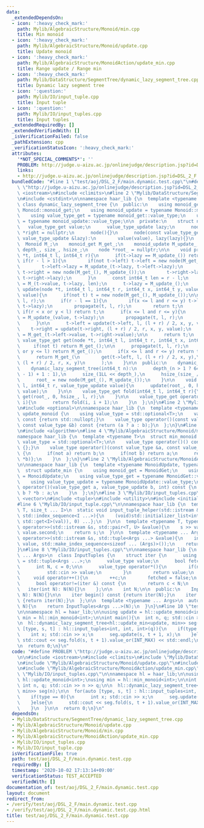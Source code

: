 ```yaml
---
data:
  _extendedDependsOn:
  - icon: ':heavy_check_mark:'
    path: Mylib/AlgebraicStructure/Monoid/min.cpp
    title: Min monoid
  - icon: ':heavy_check_mark:'
    path: Mylib/AlgebraicStructure/Monoid/update.cpp
    title: Update monoid
  - icon: ':heavy_check_mark:'
    path: Mylib/AlgebraicStructure/MonoidAction/update_min.cpp
    title: Range update / Range min
  - icon: ':heavy_check_mark:'
    path: Mylib/DataStructure/SegmentTree/dynamic_lazy_segment_tree.cpp
    title: Dynamic lazy segment tree
  - icon: ':question:'
    path: Mylib/IO/input_tuple.cpp
    title: Input tuple
  - icon: ':question:'
    path: Mylib/IO/input_tuples.cpp
    title: Input tuples
  _extendedRequiredBy: []
  _extendedVerifiedWith: []
  _isVerificationFailed: false
  _pathExtension: cpp
  _verificationStatusIcon: ':heavy_check_mark:'
  attributes:
    '*NOT_SPECIAL_COMMENTS*': ''
    PROBLEM: http://judge.u-aizu.ac.jp/onlinejudge/description.jsp?id=DSL_2_F
    links:
    - http://judge.u-aizu.ac.jp/onlinejudge/description.jsp?id=DSL_2_F
  bundledCode: "#line 1 \"test/aoj/DSL_2_F/main.dynamic.test.cpp\"\n#define PROBLEM\
    \ \"http://judge.u-aizu.ac.jp/onlinejudge/description.jsp?id=DSL_2_F\"\n\n#include\
    \ <iostream>\n#include <climits>\n#line 2 \"Mylib/DataStructure/SegmentTree/dynamic_lazy_segment_tree.cpp\"\
    \n#include <cstdint>\n\nnamespace haar_lib {\n  template <typename Monoid>\n \
    \ class dynamic_lazy_segment_tree {\n  public:\n    using monoid_get = typename\
    \ Monoid::monoid_get;\n    using monoid_update = typename Monoid::monoid_update;\n\
    \    using value_type_get = typename monoid_get::value_type;\n    using value_type_update\
    \ = typename monoid_update::value_type;\n\n  private:\n    struct node {\n   \
    \   value_type_get value;\n      value_type_update lazy;\n      node *left = nullptr,\
    \ *right = nullptr;\n      node(){}\n      node(const value_type_get &value, const\
    \ value_type_update &lazy):\n        value(value), lazy(lazy){}\n    };\n\n  \
    \  Monoid M_;\n    monoid_get M_get_;\n    monoid_update M_update_;\n\n    int64_t\
    \ depth_, size_, hsize_;\n    node *root_ = nullptr;\n\n    void propagate(node\
    \ *t, int64_t l, int64_t r){\n      if(t->lazy == M_update_()) return;\n     \
    \ if(r - l > 1){\n        if(not t->left) t->left = new node(M_get_(), M_update_());\n\
    \        t->left->lazy = M_update_(t->lazy, t->left->lazy);\n        if(not t->right)\
    \ t->right = new node(M_get_(), M_update_());\n        t->right->lazy = M_update_(t->lazy,\
    \ t->right->lazy);\n      }\n      const int64_t len = r - l;\n      t->value\
    \ = M_(t->value, t->lazy, len);\n      t->lazy = M_update_();\n    }\n\n    node*\
    \ update(node *t, int64_t l, int64_t r, int64_t x, int64_t y, value_type_update\
    \ value){\n      if(not t) t = new node(M_get_(), M_update_());\n\n      propagate(t,\
    \ l, r);\n      if(r - l == 1){\n        if(x <= l and r <= y) t->lazy = M_update_(value,\
    \ t->lazy);\n        propagate(t, l, r);\n        return t;\n      }\n\n     \
    \ if(r < x or y < l) return t;\n      if(x <= l and r <= y){\n        t->lazy\
    \ = M_update_(value, t->lazy);\n        propagate(t, l, r);\n        return t;\n\
    \      }\n\n      t->left = update(t->left, l, (l + r) / 2, x, y, value);\n  \
    \    t->right = update(t->right, (l + r) / 2, r, x, y, value);\n      t->value\
    \ = M_get_(t->left->value, t->right->value);\n\n      return t;\n    }\n\n   \
    \ value_type_get get(node *t, int64_t l, int64_t r, int64_t x, int64_t y){\n \
    \     if(not t) return M_get_();\n\n      propagate(t, l, r);\n      if(r <= x\
    \ or y <= l) return M_get_();\n      if(x <= l and r <= y) return t->value;\n\n\
    \      return M_get_(\n        get(t->left, l, (l + r) / 2, x, y),\n        get(t->right,\
    \ (l + r) / 2, r, x, y)\n      );\n    }\n\n  public:\n    dynamic_lazy_segment_tree(){}\n\
    \    dynamic_lazy_segment_tree(int64_t n):\n      depth_(n > 1 ? 64 - __builtin_clzll(n\
    \ - 1) + 1 : 1),\n      size_(1LL << depth_),\n      hsize_(size_ / 2)\n    {\n\
    \      root_ = new node(M_get_(), M_update_());\n    }\n\n    void update(int64_t\
    \ l, int64_t r, value_type_update value){\n      update(root_, 0, hsize_, l, r,\
    \ value);\n    }\n\n    value_type_get fold(int64_t l, int64_t r){\n      return\
    \ get(root_, 0, hsize_, l, r);\n    }\n\n    value_type_get operator[](int64_t\
    \ i){\n      return fold(i, i + 1);\n    }\n  };\n}\n#line 2 \"Mylib/AlgebraicStructure/Monoid/update.cpp\"\
    \n#include <optional>\n\nnamespace haar_lib {\n  template <typename T>\n  struct\
    \ update_monoid {\n    using value_type = std::optional<T>;\n    value_type operator()()\
    \ const {return std::nullopt;}\n    value_type operator()(const value_type &a,\
    \ const value_type &b) const {return (a ? a : b);}\n  };\n}\n#line 2 \"Mylib/AlgebraicStructure/Monoid/min.cpp\"\
    \n#include <algorithm>\n#line 4 \"Mylib/AlgebraicStructure/Monoid/min.cpp\"\n\n\
    namespace haar_lib {\n  template <typename T>\n  struct min_monoid {\n    using\
    \ value_type = std::optional<T>;\n\n    value_type operator()() const {return\
    \ {};}\n    value_type operator()(const value_type &a, const value_type &b) const\
    \ {\n      if(not a) return b;\n      if(not b) return a;\n      return {std::min(*a,\
    \ *b)};\n    }\n  };\n}\n#line 2 \"Mylib/AlgebraicStructure/MonoidAction/update_min.cpp\"\
    \n\nnamespace haar_lib {\n  template <typename MonoidUpdate, typename MonoidGet>\n\
    \  struct update_min {\n    using monoid_get = MonoidGet;\n    using monoid_update\
    \ = MonoidUpdate;\n    using value_type_get = typename MonoidGet::value_type;\n\
    \    using value_type_update = typename MonoidUpdate::value_type;\n\n    value_type_get\
    \ operator()(value_type_get a, value_type_update b, int) const {\n      return\
    \ b ? *b : a;\n    }\n  };\n}\n#line 3 \"Mylib/IO/input_tuples.cpp\"\n#include\
    \ <vector>\n#include <tuple>\n#include <utility>\n#include <initializer_list>\n\
    #line 6 \"Mylib/IO/input_tuple.cpp\"\n\nnamespace haar_lib {\n  template <typename\
    \ T, size_t ... I>\n  static void input_tuple_helper(std::istream &s, T &val,\
    \ std::index_sequence<I ...>){\n    (void)std::initializer_list<int>{(void(s >>\
    \ std::get<I>(val)), 0) ...};\n  }\n\n  template <typename T, typename U>\n  std::istream&\
    \ operator>>(std::istream &s, std::pair<T, U> &value){\n    s >> value.first >>\
    \ value.second;\n    return s;\n  }\n\n  template <typename ... Args>\n  std::istream&\
    \ operator>>(std::istream &s, std::tuple<Args ...> &value){\n    input_tuple_helper(s,\
    \ value, std::make_index_sequence<sizeof ... (Args)>());\n    return s;\n  }\n\
    }\n#line 8 \"Mylib/IO/input_tuples.cpp\"\n\nnamespace haar_lib {\n  template <typename\
    \ ... Args>\n  class InputTuples {\n    struct iter {\n      using value_type\
    \ = std::tuple<Args ...>;\n      value_type value;\n      bool fetched = false;\n\
    \      int N, c = 0;\n\n      value_type operator*(){\n        if(not fetched){\n\
    \          std::cin >> value;\n        }\n        return value;\n      }\n\n \
    \     void operator++(){\n        ++c;\n        fetched = false;\n      }\n\n\
    \      bool operator!=(iter &) const {\n        return c < N;\n      }\n\n   \
    \   iter(int N): N(N){}\n    };\n\n    int N;\n\n  public:\n    InputTuples(int\
    \ N): N(N){}\n\n    iter begin() const {return iter(N);}\n    iter end() const\
    \ {return iter(N);}\n  };\n\n  template <typename ... Args>\n  auto input_tuples(int\
    \ N){\n    return InputTuples<Args ...>(N);\n  }\n}\n#line 10 \"test/aoj/DSL_2_F/main.dynamic.test.cpp\"\
    \n\nnamespace hl = haar_lib;\n\nusing update = hl::update_monoid<int>;\nusing\
    \ min = hl::min_monoid<int>;\n\nint main(){\n  int n, q; std::cin >> n >> q;\n\
    \n  hl::dynamic_lazy_segment_tree<hl::update_min<update, min>> seg(n);\n\n  for(auto\
    \ [type, s, t] : hl::input_tuples<int, int, int>(q)){\n    if(type == 0){\n  \
    \    int x; std::cin >> x;\n      seg.update(s, t + 1, x);\n    }else{\n     \
    \ std::cout << seg.fold(s, t + 1).value_or(INT_MAX) << std::endl;\n    }\n  }\n\
    \n  return 0;\n}\n"
  code: "#define PROBLEM \"http://judge.u-aizu.ac.jp/onlinejudge/description.jsp?id=DSL_2_F\"\
    \n\n#include <iostream>\n#include <climits>\n#include \"Mylib/DataStructure/SegmentTree/dynamic_lazy_segment_tree.cpp\"\
    \n#include \"Mylib/AlgebraicStructure/Monoid/update.cpp\"\n#include \"Mylib/AlgebraicStructure/Monoid/min.cpp\"\
    \n#include \"Mylib/AlgebraicStructure/MonoidAction/update_min.cpp\"\n#include\
    \ \"Mylib/IO/input_tuples.cpp\"\n\nnamespace hl = haar_lib;\n\nusing update =\
    \ hl::update_monoid<int>;\nusing min = hl::min_monoid<int>;\n\nint main(){\n \
    \ int n, q; std::cin >> n >> q;\n\n  hl::dynamic_lazy_segment_tree<hl::update_min<update,\
    \ min>> seg(n);\n\n  for(auto [type, s, t] : hl::input_tuples<int, int, int>(q)){\n\
    \    if(type == 0){\n      int x; std::cin >> x;\n      seg.update(s, t + 1, x);\n\
    \    }else{\n      std::cout << seg.fold(s, t + 1).value_or(INT_MAX) << std::endl;\n\
    \    }\n  }\n\n  return 0;\n}\n"
  dependsOn:
  - Mylib/DataStructure/SegmentTree/dynamic_lazy_segment_tree.cpp
  - Mylib/AlgebraicStructure/Monoid/update.cpp
  - Mylib/AlgebraicStructure/Monoid/min.cpp
  - Mylib/AlgebraicStructure/MonoidAction/update_min.cpp
  - Mylib/IO/input_tuples.cpp
  - Mylib/IO/input_tuple.cpp
  isVerificationFile: true
  path: test/aoj/DSL_2_F/main.dynamic.test.cpp
  requiredBy: []
  timestamp: '2020-10-02 17:13:14+09:00'
  verificationStatus: TEST_ACCEPTED
  verifiedWith: []
documentation_of: test/aoj/DSL_2_F/main.dynamic.test.cpp
layout: document
redirect_from:
- /verify/test/aoj/DSL_2_F/main.dynamic.test.cpp
- /verify/test/aoj/DSL_2_F/main.dynamic.test.cpp.html
title: test/aoj/DSL_2_F/main.dynamic.test.cpp
---
```

